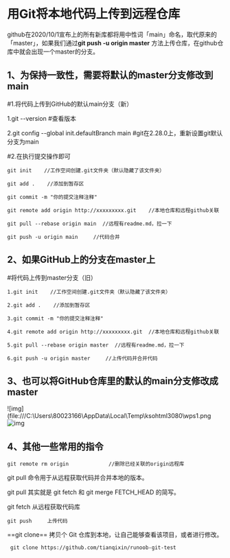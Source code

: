 # 用Git将本地代码上传到远程仓库



​		github在2020/10/1宣布上的所有新库都将用中性词「main」命名，取代原来的「master」，如果我们通过**git push -u origin master** 方法上传仓库，在github仓库中就会出现一个master的分支。



## 1、为保持一致性，需要将默认的master分支修改到main

\#1.将代码上传到GitHub的默认main分支（新）

1.git --version   #查看版本

2.git config --global init.defaultBranch main  #git在2.28.0上，重新设置git默认分支为main

 

\#2.在执行提交操作即可

```
git init    //工作空间创建.git文件夹（默认隐藏了该文件夹）

git add .    //添加到暂存区

git commit -m "你的提交注释注释"

git remote add origin http://xxxxxxxxx.git    //本地仓库和远程github关联

git pull --rebase origin main  //远程有readme.md，拉一下

git push -u origin main     //代码合并
```



## **2、如果GitHub上的分支在master上**

\#将代码上传到master分支（旧）

```
1.git init    //工作空间创建.git文件夹（默认隐藏了该文件夹）

2.git add .    //添加到暂存区

3.git commit -m "你的提交注释注释"

4.git remote add origin http://xxxxxxxxx.git  //本地仓库和远程github关联

5.git pull --rebase origin master  //远程有readme.md，拉一下

6.git push -u origin master     //上传代码并合并代码
```

 

## 3、也可以将GitHub仓库里的默认的main分支修改成master

![img](file:///C:\Users\80023166\AppData\Local\Temp\ksohtml3080\wps1.png![img](file:///C:\Users\80023166\AppData\Local\Temp\ksohtml3080\wps3.jpg) 

 

## 4、其他一些常用的指令

```
git remote rm origin             //删除已经关联的origin远程库
```

git pull  命令用于从远程获取代码并合并本地的版本。

git pull 其实就是 git fetch 和 git merge FETCH_HEAD 的简写。

git fetch 从远程获取代码库

```
git push     上传代码
```

==git clone==  拷贝个 Git 仓库到本地，让自己能够查看该项目，或者进行修改。

```
 git clone https://github.com/tianqixin/runoob-git-test
```

 

 